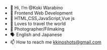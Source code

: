 - 👋 Hi, I’m @Koki Warabino
- 👀 Frontend Web Development
- 🌱 HTML,CSS,JavaScript,Vue js
- 💞️ Loves to travel the world
- 📸 Photographer/Filmaking
- 🗣 English and Japanese 
- 📫 How to reach me kkinoshots@gmail.com

<!---
Kokibino/Kokibino is a ✨ special ✨ repository because its `README.md` (this file) appears on your GitHub profile.
You can click the Preview link to take a look at your changes.
--->
